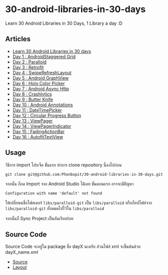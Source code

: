 30-android-libraries-in-30-days
===============================

Learn 30 Android Libraries in 30 Days, 1 Library a day :D

## Articles

- [Learn 30 Android Libraries in 30 days](http://devahoy.com/2014/07/30-android-libraries-in-30-days/)
- [Day 1 : AndroidStaggered Grid](http://devahoy.com/2014/07/day-1-android-staggeredgrid/) 
- [Day 2 : Paralloid](http://devahoy.com/2014/07/day-2-learn-paralloid/)
- [Day 3 : Retrofit](http://devahoy.com/2014/07/day-3-learn-retrofit/)
- [Day 4 : SwipeRefreshLayout](http://devahoy.com/2014/07/day-4-learn-swipe-refresh-layout/)
- [Day 5 : Android GraphView](http://devahoy.com/2014/07/day-5-learn-android-graphview/)
- [Day 6 : Holo Color Picker](http://devahoy.com/2014/07/day-6-learn-holo-color-picker/)
- [Day 7 : Android Async Http](http://devahoy.com/2014/07/day-7-learn-android-async-http/)
- [Day 8 : Crashlytics](http://devahoy.com/2014/07/day-8-try-crashlytics/)  
- [Day 9 : Butter Knife](http://devahoy.com/2014/07/day-9-learn-butter-knife/)
- [Day 10 : Android Annotations](http://devahoy.com/2014/07/day-10-learn-android-annotations/)
- [Day 11 : DateTimePicker](http://devahoy.com/2014/07/day-11-learn-datetimepicker/)
- [Day 12 : Circular Progress Button](http://devahoy.com/2014/07/day-12-learn-circular-progress-button/)
- [Day 13 : ViewPager](http://devahoy.com/2014/07/day-13-getting-started-with-view-pager-android/)
- [Day 14 : ViewPagerIndicator](http://devahoy.com/2014/07/day-14-learn-viewpager-indicator/)
- [Day 15 : FadingActionBar](http://devahoy.com/2014/07/day-15-learn-fading-actionbar/)
- [Day 16 : AutofitTextView](http://devahoy.com/2014/07/day-16-try-autofit-textview/)

## Usage

วิธีการ import โปรเจ็ค ขั้นแรก ทำการ clone repository นี้ลงไปก่อน

    git clone git@github.com:Phonbopit/30-android-libraries-in-30-days.git

จากนั้น ก็กด Import จาก Android Studio ได้้เลย ขั้นตอนแรก อาจจะมีปัญหา 

    Configuration with name 'default' not found

ให้เปลี่ยนนชื่อโฟลเดอร์ `libs/paralloid-git` เป็น `libs/paralloid` หรือก็อปไฟล์จาก `libs/paralloid-git` ทั้งหมดไปไว้ใน `libs/paralloid` 

จากนั้นก็ Sync Project เป็นอันเรียบร้อย

## Source Code

Source Code จะอยู่ใน package ชื่อ dayX นะครับ  ส่วนไฟล์ xml จะขึ้นต้นด้วย dayX_name.xml


- [Source](app/src/main/java/com/devahoy/learn30androidlibraries)
- [Layout](https://github.com/Phonbopit/30-android-libraries-in-30-days/tree/master/app/src/main/res/layout)
